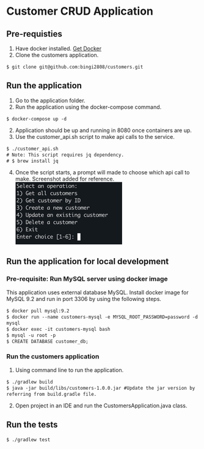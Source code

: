 # Customer CRUD Application

## Pre-requisties
1. Have docker installed. [Get Docker](https://docs.docker.com/get-started/get-docker/)
2. Clone the customers application.
```
$ git clone git@github.com:bingi2808/customers.git
```


## Run the application
1. Go to the application folder.
2. Run the application using the docker-compose command.
``` 
$ docker-compose up -d 
```
2. Application should be up and running in 8080 once containers are up.
3. Use the customer_api.sh script to make api calls to the service.
```
$ ./customer_api.sh
# Note: This script requires jq dependency.
# $ brew install jq
```
4. Once the script starts, a prompt will made to choose which api call to make. Screenshot added for reference.
![img.png](img.png)



## Run the application for local development
### Pre-requisite: Run MySQL server using docker image
This application uses external database MySQL. Install docker image for MySQL 9.2 and run in port 3306 by using the following steps.
```
$ docker pull mysql:9.2
$ docker run --name customers-mysql -e MYSQL_ROOT_PASSWORD=password -d mysql
$ docker exec -it customers-mysql bash
$ mysql -u root -p
$ CREATE DATABASE customer_db;
```
### Run the customers application
1. Using command line to run the application. 
```
$ ./gradlew build
$ java -jar build/libs/customers-1.0.0.jar #Update the jar version by referring from build.gradle file.
```
2. Open project in an IDE and run the CustomersApplication.java class.

## Run the tests
```
$ ./gradlew test
```

